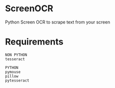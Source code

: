 # ScreenOCR

Python Screen OCR to scrape text from your screen

# Requirements

```
NON PYTHON
tesseract

PYTHON
pymouse
pillow
pytesseract
```
